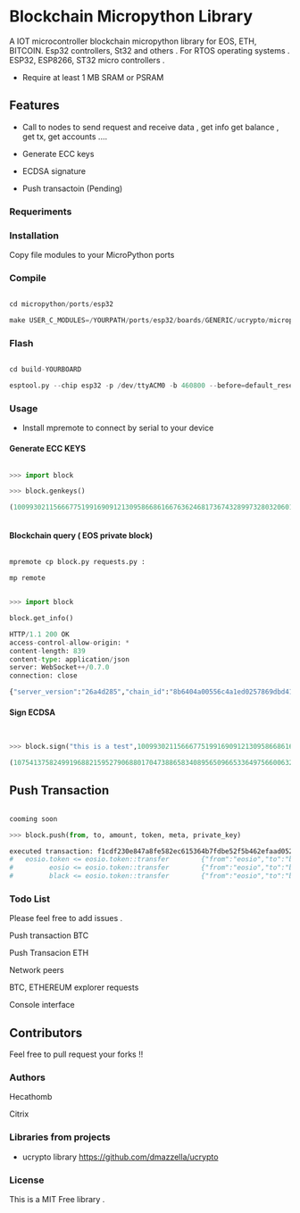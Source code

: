 # Blockchain Micropython Library

A IOT microcontroller blockchain micropython library for EOS, ETH, BITCOIN. Esp32 controllers, St32 and others . For RTOS operating systems . ESP32, ESP8266, ST32 micro controllers .

* Require at least 1 MB SRAM or PSRAM

## Features

- Call to nodes to send request and receive data , get info get balance , get tx, get accounts ....

- Generate ECC keys

- ECDSA signature

- Push transactoin (Pending)


### Requeriments


### Installation

Copy file modules to your MicroPython ports

### Compile



```python

cd micropython/ports/esp32

make USER_C_MODULES=/YOURPATH/ports/esp32/boards/GENERIC/ucrypto/micropython.cmake BOARD=CHANGE_YOUR_BOARD  


```


### Flash


```python

cd build-YOURBOARD

esptool.py --chip esp32 -p /dev/ttyACM0 -b 460800 --before=default_reset --after=hard_reset write_flash --flash_mode dio --flash_freq 40m --flash_size 4MB 0x1000 bootloader/bootloader.bin 0x10000 micropython.bin 0x8000 partition_table/partition-table.bin


```

### Usage


* Install mpremote to connect by serial to your device

#### Generate ECC KEYS




```python

>>> import block

>>> block.genkeys()

(100993021156667751991690912130958668616676362468173674328997328032060127345282, 62203629151545849038293504441196077946057605346371203245067596528369427053776, 68608029864182071235580165887815523170041665266793571008314538354569768684678, 'P256')



```


#### Blockchain query ( EOS private block)

```python

mpremote cp block.py requests.py :

mp remote


>>> import block

block.get_info()

HTTP/1.1 200 OK
access-control-allow-origin: *
content-length: 839
content-type: application/json
server: WebSocket++/0.7.0
connection: close

{"server_version":"26a4d285","chain_id":"8b6404a00556c4a1ed0257869dbd41c9ba23349590f39eb90fec0eb9382469dd","head_block_num":2016452,"last_irreversible_block_num":2016451,"last_irreversible_block_id":"001ec4c37801042fdfa0e9cb9273a581b2d166348eb33e3413c5aa7bbef27f64","head_block_id":"001ec4c41773e88922737d74b2438ca542d4bb78aa89a19092dac619589e1472","head_block_time":"2022-12-31T16:42:35.000","head_block_producer":"eosio","virtual_block_cpu_limit":100000000,"virtual_block_net_limit":1048576000,"block_cpu_limit":99900,"block_net_limit":1048576,"server_version_string":"v2.1.0","fork_db_head_block_num":2016452,"fork_db_head_block_id":"001ec4c41773e88922737d74b2438ca542d4bb78aa89a19092dac619589e1472","server_full_version_string":"v2.1.0-26a4d285d0be1052d962149e431eb81500782991","last_irreversible_block_time":"2022-12-31T16:42:34.500"}


```



#### Sign ECDSA 

```python


>>> block.sign("this is a test",100993021156667751991690912130958668616676362468173674328997328032060127345282,)

(107541375824991968821595279068801704738865834089565096653364975660063223096427, 87231512473538947533684998172244028284436404688771902937498298656736416974198)


```

## Push Transaction


```python

cooming soon

>>> block.push(from, to, amount, token, meta, private_key)

executed transaction: f1cdf230e847a8fe582ec615364b7fdbe52f5b462efaad052c107bad90f14d3b  152 bytes  1411 us
#   eosio.token <= eosio.token::transfer        {"from":"eosio","to":"black","quantity":"12.5000 BLACK","memo":"This is the money I owe you"}
#         eosio <= eosio.token::transfer        {"from":"eosio","to":"black","quantity":"12.5000 BLACK","memo":"This is the money I owe you"}
#         black <= eosio.token::transfer        {"from":"eosio","to":"black","quantity":"12.5000 BLACK","memo":"This is the money I owe you"}


```

### Todo List

Please feel free to add issues .


Push transaction BTC

Push Transacion ETH

Network peers 

BTC, ETHEREUM explorer requests

Console interface 


## Contributors

Feel free to pull request your forks !!

### Authors

Hecathomb

Citrix

### Libraries from projects 

* ucrypto library https://github.com/dmazzella/ucrypto


### License 

This is a MIT Free library .

